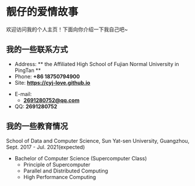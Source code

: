 # 靓仔的爱情故事

欢迎访问我的个人主页！下面向你介绍一下我自己吧~

<!-- slide -->

## 我的一些联系方式

- Address: ** the Affiliated High School of Fujian Normal University in PingTan **
- Phone: **+86 18750794900**
- Site: **<https://cyj-love.github.io>**

<!-- slide vertical=true -->

- E-mail:
  - **[2691280752@qq.com](mailto:2691280752@qq.com)**
- QQ: **2691280752**

<!-- slide -->

## 我的一些教育情况

<!-- slide vertical=true -->

School of Data and Computer Science, Sun Yat-sen University, Guangzhou, Sept. 2017 - Jul. 2021(expected)

- Bachelor of Computer Science (Supercomputer Class)
  - Principle of Supercomputer
  - Parallel and Distributed Computing
  - High Performance Computing


